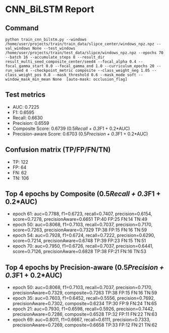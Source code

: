 # CNN_BiLSTM Report

## Command
```
python train_cnn_bilstm.py --windows /home/user/projects/train/train_data/slipce_center/windows_npz.npz --val_windows None --test_windows /home/user/projects/train/test_data/slipce/windows_npz.npz --epochs 70 --batch 16 --accumulate_steps 8 --result_dir result_multi_seed_composite_center/seed4 --focal_alpha 0.4 --focal_gamma_start 0.0 --focal_gamma_end 1.0 --curriculum_epochs 20 --run_seed 4 --checkpoint_metric composite --class_weight_neg 1.05 --class_weight_pos 0.8 --mask_threshold 0.6 --mask_mode soft --window_mask_min_mean None  [auto-mask: occlusion_flag]
```

## Test metrics
- AUC: 0.7225
- F1: 0.6595
- Recall: 0.6630
- Precision: 0.6559
- Composite Score: 0.6739 (0.5*Recall + 0.3*F1 + 0.2*AUC)
- Precision-aware Score: 0.6703 (0.5*Precision + 0.3*F1 + 0.2*AUC)
## Confusion matrix (TP/FP/FN/TN)
- TP: 122
- FP: 64
- FN: 62
- TN: 106

## Top 4 epochs by Composite (0.5*Recall + 0.3*F1 + 0.2*AUC)
- epoch 61: auc=0.7788, f1=0.6723, recall=0.7407, precision=0.6154, score=0.7278, precisionAware=0.6651  TP:40 FP:25 FN:14 TN:49
- epoch 50: auc=0.8068, f1=0.7103, recall=0.7037, precision=0.7170, score=0.7263, precisionAware=0.7329  TP:38 FP:15 FN:16 TN:59
- epoch 54: auc=0.7928, f1=0.6724, recall=0.7222, precision=0.6290, score=0.7214, precisionAware=0.6748  TP:39 FP:23 FN:15 TN:51
- epoch 70: auc=0.7950, f1=0.6726, recall=0.7037, precision=0.6441, score=0.7126, precisionAware=0.6828  TP:38 FP:21 FN:16 TN:53

## Top 4 epochs by Precision-aware (0.5*Precision + 0.3*F1 + 0.2*AUC)
- epoch 50: auc=0.8068, f1=0.7103, recall=0.7037, precision=0.7170, precisionAware=0.7329, composite=0.7263  TP:38 FP:15 FN:16 TN:59
- epoch 35: auc=0.7603, f1=0.6452, recall=0.5556, precision=0.7692, precisionAware=0.7302, composite=0.6234  TP:30 FP:9 FN:24 TN:65
- epoch 21: auc=0.7930, f1=0.6598, recall=0.5926, precision=0.7442, precisionAware=0.7286, composite=0.6528  TP:32 FP:11 FN:22 TN:63
- epoch 69: auc=0.8011, f1=0.6667, recall=0.6111, precision=0.7333, precisionAware=0.7269, composite=0.6658  TP:33 FP:12 FN:21 TN:62
